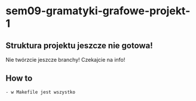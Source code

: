 # sem09-gramatyki-grafowe-projekt-1

## Struktura projektu jeszcze nie gotowa!

Nie twórzcie jeszcze branchy! Czekajcie na info!

## How to

    - w Makefile jest wszystko
